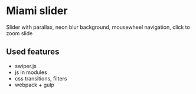 <h1>Miami slider</h1>
<p>Slider with parallax, neon blur background, mousewheel navigation, click to zoom slide</p>

<h2>Used features</h2>
<ul>
    <li>swiper.js</li>
    <li>js in modules</li>
    <li>css transitions, filters</li>
    <li>webpack + gulp</li>
</ul>
